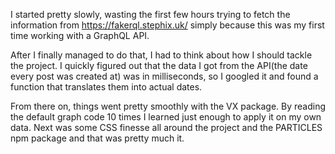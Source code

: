 I started pretty slowly, wasting the first few hours trying to fetch the information from https://fakerql.stephix.uk/ simply because this was my first time working with a GraphQL API.

After I finally managed to do that, I had to think about how I should tackle the project. I quickly figured out that the data I got from the API(the date every post was created at) was in milliseconds, so I googled it and found a function that translates them into actual dates.

From there on, things went pretty smoothly with the VX package. By reading the default graph code 10 times I learned just enough to apply it on my own data. Next was some CSS finesse all around the project and the PARTICLES npm package and that was pretty much it.
